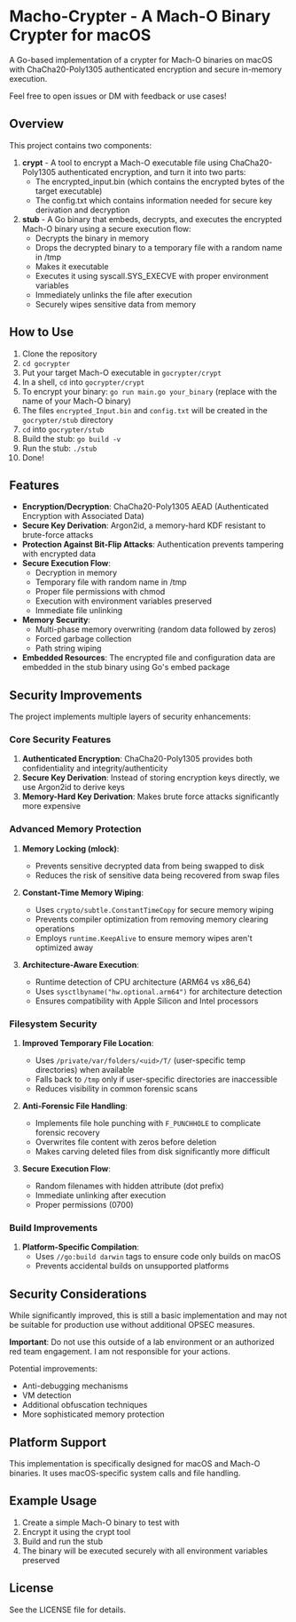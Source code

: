 # Macho-Crypter - A Mach-O Binary Crypter for macOS

A Go-based implementation of a crypter for Mach-O binaries on macOS with ChaCha20-Poly1305 authenticated encryption and secure in-memory execution.

Feel free to open issues or DM with feedback or use cases!

## Overview
This project contains two components:

1. **crypt** - A tool to encrypt a Mach-O executable file using ChaCha20-Poly1305 authenticated encryption, and turn it into two parts:
    - The encrypted_input.bin (which contains the encrypted bytes of the target executable)
    - The config.txt which contains information needed for secure key derivation and decryption
2. **stub** - A Go binary that embeds, decrypts, and executes the encrypted Mach-O binary using a secure execution flow:
    - Decrypts the binary in memory
    - Drops the decrypted binary to a temporary file with a random name in /tmp
    - Makes it executable
    - Executes it using syscall.SYS_EXECVE with proper environment variables
    - Immediately unlinks the file after execution
    - Securely wipes sensitive data from memory


## How to Use
1. Clone the repository
2. `cd gocrypter`
3. Put your target Mach-O executable in `gocrypter/crypt`
4. In a shell, `cd` into `gocrypter/crypt`
5. To encrypt your binary: `go run main.go your_binary` (replace with the name of your Mach-O binary)
6. The files `encrypted_Input.bin` and `config.txt` will be created in the `gocrypter/stub` directory
7. `cd` into `gocrypter/stub`
8. Build the stub: `go build -v`
9. Run the stub: `./stub`
10. Done!

## Features

- **Encryption/Decryption**: ChaCha20-Poly1305 AEAD (Authenticated Encryption with Associated Data)
- **Secure Key Derivation**: Argon2id, a memory-hard KDF resistant to brute-force attacks
- **Protection Against Bit-Flip Attacks**: Authentication prevents tampering with encrypted data
- **Secure Execution Flow**:
  - Decryption in memory
  - Temporary file with random name in /tmp
  - Proper file permissions with chmod
  - Execution with environment variables preserved
  - Immediate file unlinking
- **Memory Security**:
  - Multi-phase memory overwriting (random data followed by zeros)
  - Forced garbage collection
  - Path string wiping
- **Embedded Resources**: The encrypted file and configuration data are embedded in the stub binary using Go's embed package

## Security Improvements

The project implements multiple layers of security enhancements:

### Core Security Features

1. **Authenticated Encryption**: ChaCha20-Poly1305 provides both confidentiality and integrity/authenticity
2. **Secure Key Derivation**: Instead of storing encryption keys directly, we use Argon2id to derive keys
3. **Memory-Hard Key Derivation**: Makes brute force attacks significantly more expensive

### Advanced Memory Protection

1. **Memory Locking (mlock)**:
   - Prevents sensitive decrypted data from being swapped to disk
   - Reduces the risk of sensitive data being recovered from swap files

2. **Constant-Time Memory Wiping**:
   - Uses `crypto/subtle.ConstantTimeCopy` for secure memory wiping
   - Prevents compiler optimization from removing memory clearing operations
   - Employs `runtime.KeepAlive` to ensure memory wipes aren't optimized away

3. **Architecture-Aware Execution**:
   - Runtime detection of CPU architecture (ARM64 vs x86_64)
   - Uses `sysctlbyname("hw.optional.arm64")` for architecture detection
   - Ensures compatibility with Apple Silicon and Intel processors

### Filesystem Security

1. **Improved Temporary File Location**:
   - Uses `/private/var/folders/<uid>/T/` (user-specific temp directories) when available
   - Falls back to `/tmp` only if user-specific directories are inaccessible
   - Reduces visibility in common forensic scans

2. **Anti-Forensic File Handling**:
   - Implements file hole punching with `F_PUNCHHOLE` to complicate forensic recovery
   - Overwrites file content with zeros before deletion
   - Makes carving deleted files from disk significantly more difficult

3. **Secure Execution Flow**:
   - Random filenames with hidden attribute (dot prefix)
   - Immediate unlinking after execution
   - Proper permissions (0700)

### Build Improvements

1. **Platform-Specific Compilation**:
   - Uses `//go:build darwin` tags to ensure code only builds on macOS
   - Prevents accidental builds on unsupported platforms

## Security Considerations

While significantly improved, this is still a basic implementation and may not be suitable for production use without additional OPSEC measures.

**Important**: Do not use this outside of a lab environment or an authorized red team engagement. I am not responsible for your actions.

Potential improvements:
- Anti-debugging mechanisms
- VM detection
- Additional obfuscation techniques
- More sophisticated memory protection
## Platform Support

This implementation is specifically designed for macOS and Mach-O binaries. It uses macOS-specific system calls and file handling.

## Example Usage

1. Create a simple Mach-O binary to test with
2. Encrypt it using the crypt tool
3. Build and run the stub
4. The binary will be executed securely with all environment variables preserved

## License

See the LICENSE file for details.
